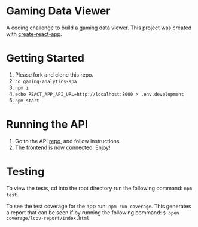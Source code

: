 # Gaming Data Viewer

A coding challenge to build a gaming data viewer. This project was created with
[create-react-app](https://github.com/facebookincubator/create-react-app).

# Getting Started

1. Please fork and clone this repo.
2. `cd gaming-analytics-spa`
3. `npm i`
4. `echo REACT_APP_API_URL=http://localhost:8000 > .env.development`
5. `npm start`

# Running the API

1. Go to the API
   [repo](https://github.com/tylerlan/gaming-analytics-api#readme), and follow
   instructions.
2. The frontend is now connected. Enjoy!

# Testing

To view the tests, cd into the root directory run the following command: `npm
test`.

To see the test coverage for the app run: `npm run coverage`. This generates a
report that can be seen if by running the following command: `$ open
coverage/lcov-report/index.html`
